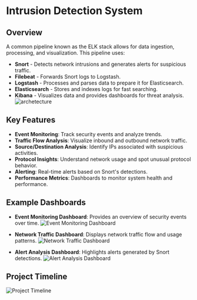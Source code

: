 # Intrusion Detection System

## Overview
  A common pipeline known as the ELK stack allows for data ingestion, processing, and visualization. This pipeline uses:
   - **Snort** - Detects network intrusions and generates alerts for suspicious traffic.
   - **Filebeat** - Forwards Snort logs to Logstash.
   - **Logstash** - Processes and parses data to prepare it for Elasticsearch.
   - **Elasticsearch** - Stores and indexes logs for fast searching.
   - **Kibana** - Visualizes data and provides dashboards for threat analysis.
![archetecture](https://github.com/user-attachments/assets/c66879cf-3ec4-437d-8df9-e452f6c828f3)

## Key Features
  - **Event Monitoring**: Track security events and analyze trends.
  - **Traffic Flow Analysis**: Visualize inbound and outbound network traffic.
  - **Source/Destination Analysis**: Identify IPs associated with suspicious activities.
  - **Protocol Insights**: Understand network usage and spot unusual protocol behavior.
  - **Alerting**: Real-time alerts based on Snort's detections.
  - **Performance Metrics**: Dashboards to monitor system health and performance.

## Example Dashboards
  - **Event Monitoring Dashboard**: Provides an overview of security events over time.
    ![Event Monitoring Dashboard](path/to/event_monitoring_dashboard.png)

  - **Network Traffic Dashboard**: Displays network traffic flow and usage patterns.
    ![Network Traffic Dashboard](path/to/network_traffic_dashboard.png)

  - **Alert Analysis Dashboard**: Highlights alerts generated by Snort detections.
    ![Alert Analysis Dashboard](path/to/alert_analysis_dashboard.png)

## Project Timeline
  ![Project Timeline](https://github.com/user-attachments/assets/07e472ba-aa5f-4ede-ba52-ec706574f1e2)
